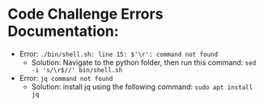 # Code Challenge Errors Documentation:

* Error: `./bin/shell.sh: line 15: $'\r': command not found`
    *  Solution: Navigate to the python folder, then run this command:  `sed -i 's/\r$//' bin/shell.sh`
 * Error: `jq command not found`
    *  Solution: install jq using the following command: `sudo apt install jq`
